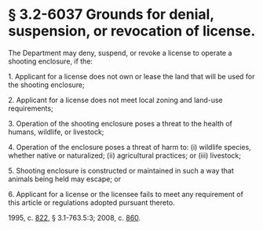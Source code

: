 # § 3.2-6037 Grounds for denial, suspension, or revocation of license.

<p>The Department may deny, suspend, or revoke a license to operate a shooting enclosure, if the:</p><p>1. Applicant for a license does not own or lease the land that will be used for the shooting enclosure;</p><p>2. Applicant for a license does not meet local zoning and land-use requirements;</p><p>3. Operation of the shooting enclosure poses a threat to the health of humans, wildlife, or livestock;</p><p>4. Operation of the enclosure poses a threat of harm to: (i) wildlife species, whether native or naturalized; (ii) agricultural practices; or (iii) livestock;</p><p>5. Shooting enclosure is constructed or maintained in such a way that animals being held may escape; or</p><p>6. Applicant for a license or the licensee fails to meet any requirement of this article or regulations adopted pursuant thereto.</p><p>1995, c. <a href='http://lis.virginia.gov/cgi-bin/legp604.exe?951+ful+CHAP0822'>822</a>, § 3.1-763.5:3; 2008, c. <a href='http://lis.virginia.gov/cgi-bin/legp604.exe?081+ful+CHAP0860'>860</a>.</p>
